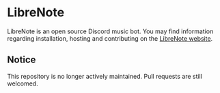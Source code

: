 # LibreNote

LibreNote is an open source Discord music bot. You may find information regarding installation, hosting and contributing on the [LibreNote website](https://librenote.org/).

## Notice
This repository is no longer actively maintained. Pull requests are still welcomed.
